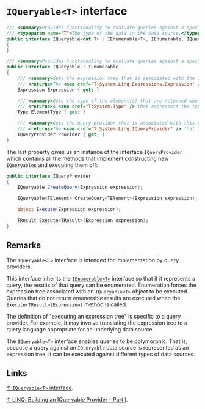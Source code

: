 # `IQueryable<T>` interface

```csharp
/// <summary>Provides functionality to evaluate queries against a specific data source wherein the type of the data is known.</summary>
/// <typeparam name="T">The type of the data in the data source.</typeparam>
public interface IQueryable<out T> : IEnumerable<T>, IEnumerable, IQueryable
{
}
```

```csharp
/// <summary>Provides functionality to evaluate queries against a specific data source wherein the type of the data is not specified.</summary>
public interface IQueryable : IEnumerable
{
    /// <summary>Gets the expression tree that is associated with the instance of <see cref="T:System.Linq.IQueryable" />.</summary>
    /// <returns>The <see cref="T:System.Linq.Expressions.Expression" /> that is associated with this instance of <see cref="T:System.Linq.IQueryable" />.</returns>
    Expression Expression { get; }

    /// <summary>Gets the type of the element(s) that are returned when the expression tree associated with this instance of <see cref="T:System.Linq.IQueryable" /> is executed.</summary>
    /// <returns>A <see cref="T:System.Type" /> that represents the type of the element(s) that are returned when the expression tree associated with this object is executed.</returns>
    Type ElementType { get; }

    /// <summary>Gets the query provider that is associated with this data source.</summary>
    /// <returns>The <see cref="T:System.Linq.IQueryProvider" /> that is associated with this data source.</returns>
    IQueryProvider Provider { get; }
}
```

The last property gives us an instance of the interface `IQueryProvider` which contains all the methods that implement constructing new `IQueryable`s and executing them off:

```csharp
public interface IQueryProvider
{
    IQueryable CreateQuery(Expression expression);

    IQueryable<TElement> CreateQuery<TElement>(Expression expression);

    object Execute(Expression expression);

    TResult Execute<TResult>(Expression expression);
}
```

## Remarks

The `IQueryable<T>` interface is intended for implementation by query providers.

This interface inherits the [`IEnumerable<T>`](ienumerable.md) interface so that if it represents a query, the results of that query can be enumerated. Enumeration forces the expression tree associated with an `IQueryable<T>` object to be executed. Queries that do not return enumerable results are executed when the `Execute<TResult>(Expression)` method is called.

The definition of "executing an expression tree" is specific to a query provider. For example, it may involve translating the expression tree to a query language appropriate for an underlying data source.

The `IQueryable<T>` interface enables queries to be polymorphic. That is, because a query against an `IQueryable` data source is represented as an expression tree, it can be executed against different types of data sources.

## Links

[↑ `IQueryable<T>` interface](https://docs.microsoft.com/en-us/dotnet/api/system.linq.iqueryable-1).

[↑ LINQ: Building an IQueryable Provider - Part I](https://docs.microsoft.com/en-us/archive/blogs/mattwar/linq-building-an-iqueryable-provider-part-i).
